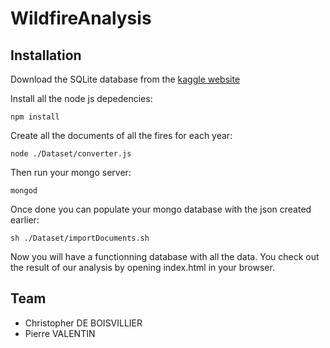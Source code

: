 # WildfireAnalysis

## Installation

Download the SQLite database from the [kaggle website](https://www.kaggle.com/rtatman/188-million-us-wildfires/data)


Install all the node js depedencies:

```shell
npm install
```

Create all the documents of all the fires for each year:

```shell
node ./Dataset/converter.js
```
Then run your mongo server:

```shell
mongod
```

Once done you can populate your mongo database with the json created earlier:

```shell
sh ./Dataset/importDocuments.sh
```
Now you will have a functionning database with all the data.
You check out the result of our analysis by opening index.html in your browser.
## Team 
- Christopher DE BOISVILLIER
- Pierre VALENTIN

